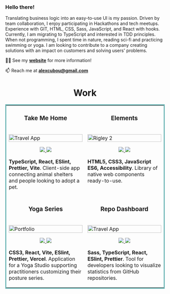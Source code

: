 ### Hello there!

Translating business logic into an easy-to-use UI is my passion. Driven by team collaboration, I enjoy participating in Hackathons and tech meetups. Experience with GIT, HTML, CSS, Sass, JavaScript, and React with hooks. Currently, I am migrating to TypeScript and interested in TDD principles. When not programming, I spent time in nature, reading sci-fi and practicing swimming or yoga. I am looking to contribute to a company creating solutions with an impact on customers and solving users' problems.

👨‍💻 See my <strong>[website](https://alexcumplido.github.io/portfolio/)</strong> for more information!

📫 Reach me at <strong>alexcubou@gmail.com</strong>

<h1 align="center">Work</h1>
<table bordercolor="#66b2b2">
  <tr>
    <td width="50%" valign="top">
      <h3 align="center">Take Me Home</h3>
        <br />
        <a target="_blank" href="https://takeme-home.vercel.app/">
            <img src="https://alexcumplido.github.io/portfolio/images/pets.PNG" width="100%" alt="Travel App"/>
        </a>
        <br />
        <p align="center">   
          <a href="https://github.com/alexcumplido/takemeHome#take-me-home" target="_blank">
            <img src="https://img.shields.io/static/v1?label=&message=REPO&color=23555f&style=plastic&logo=github&logo-color=white"/>
          </a>  
          <a href="https://takeme-home.vercel.app/" target="_blank">
            <img src="https://img.shields.io/static/v1?label=&message=WEBSITE&color=cdf998&style=plastic&logo=&logo-color=white"/>
          </a>
        </p>
        <p><strong>TypeScript, React, ESlint, Prettier, Vite</strong>. Client-side app connecting animal shelters and people looking to adopt a pet.
        </p>
    </td>
     <td width="50%" valign="top">
      <h3 align="center">Elements</h3>
      <br />
      <a target="_blank" href="https://alexcumplido.github.io/frontend-projects/">
        <img src="https://alexcumplido.github.io/portfolio/images/elements.PNG" width="100%"  alt="Rigley 2"/>
      </a>
      <br />
      <p align="center">
        <a href="https://github.com/alexcumplido/frontend-projects#elements" target="_blank">
          <img src="https://img.shields.io/static/v1?label=&message=REPO&color=23555f&style=plastic&logo=github&logo-color=white"/>
        </a>
        <a href="https://alexcumplido.github.io/frontend-projects/" target="_blank">
          <img src="https://img.shields.io/static/v1?label=&message=WEBSITE&color=cdf998&style=plastic&logo=&logo-color=white"/>
        </a>
      </p>
      <p>
        <strong>HTML5, CSS3, JavaScript ES6, Accessibility</strong>. Library of native web components ready-to-use.
      </p>
    </td>
    
  </tr>
   <tr>
    <td width="50%" valign="top">
      <h3 align="center">Yoga Series</h3>
      <br />
        <a target="_blank" href="https://yogaseries.vercel.app/">
          <img src="https://alexcumplido.github.io/portfolio/images/yourYoga.png" width="100%" alt="Portfolio"/>
        </a>
      <br />
        <p align="center">
            <a href="https://github.com/alexcumplido/yogaSeries#yoga-series" target="_blank">
                <img src="https://img.shields.io/static/v1?label=&message=REPO&color=23555f&style=plastic&logo=github&logo-color=white"/>
            </a>
            <a href="https://yogaseries.vercel.app/" target="_blank">
                <img src="https://img.shields.io/static/v1?label=&message=WEBSITE&color=cdf998&style=plastic&logo=&logo-color=white"/>
            </a>
      </p>
        <p><strong>CSS3, React, Vite, ESlint, Prettier, Vercel</strong>. Application for a Yoga Studio supporting practitioners customizing their posture series.</p>
    </td>
    <td width="50%" valign="top">
      <h3 align="center">Repo Dashboard</h3>
        <br />
        <a target="_blank" href="https://github.com/alexcumplido">
          <img src="https://raw.githubusercontent.com/alexcumplido/portfolio/main/images/repoDash.png" width="100%" alt="Travel App"/>
        </a>
        <br />
        <p align="center">   
          <a href="https://github.com/alexcumplido" target="_blank">
          <img src="https://img.shields.io/static/v1?label=&message=REPO&color=23555f&style=plastic&logo=github&logo-color=white"/>
        </a>
        <a href="https://github.com/alexcumplido" target="_blank">
          <img src="https://img.shields.io/static/v1?label=&message=WEBSITE&color=cdf998&style=plastic&logo=&logo-color=white"/>
        </a>
        </p>
        <p>
        <strong>Sass, TypeScript, React, ESlint, Prettier</strong>. Tool for developers looking to visualize statistics from GitHub repositories.
        </p>
        </p>
    </td>
  </tr>
</table>





